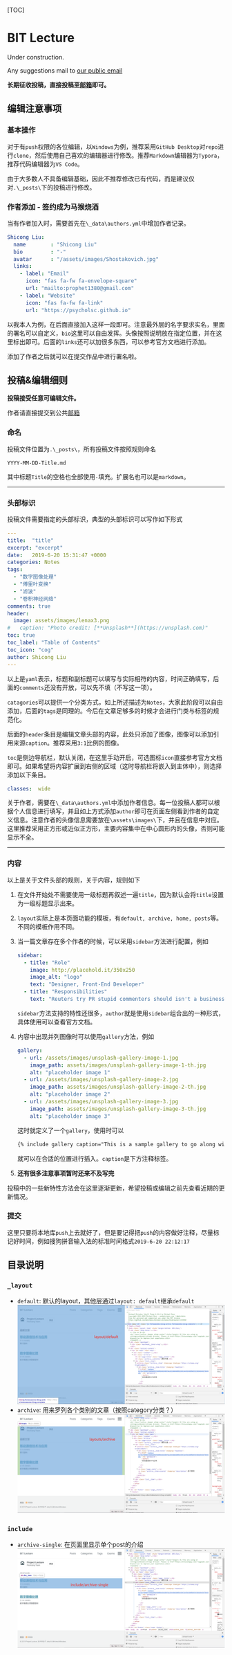 [TOC]

# BIT Lecture

Under construction.

Any suggestions mail to [our public email](mailto:bitlecturepublic@163.com)



**长期征收投稿，直接投稿至[邮箱](mailto:bitlecturepublic@163.com)即可。**



## 编辑注意事项

### 基本操作

对于有`push`权限的各位编辑，以`Windows`为例，推荐采用`GitHub Desktop`对`repo`进行`clone`，然后使用自己喜欢的编辑器进行修改。推荐`Markdown`编辑器为`Typora`，推荐代码编辑器为`VS Code`。

由于大多数人不具备编辑基础，因此不推荐修改已有代码，而是建议仅对`.\_posts\`下的投稿进行修改。

### 作者添加 - 签约成为马猴烧酒

当有作者加入时，需要首先在`\_data\authors.yml`中增加作者记录。

```yaml
Shicong Liu:
  name        : "Shicong Liu"
  bio         : "-"
  avatar      : "/assets/images/Shostakovich.jpg"
  links:
    - label: "Email"
      icon: "fas fa-fw fa-envelope-square"
      url: "mailto:prophet1380@gmail.com"
    - label: "Website"
      icon: "fas fa-fw fa-link"
      url: "https://psycholsc.github.io"
```

以我本人为例，在后面直接加入这样一段即可。注意最外层的名字要求实名，里面的署名可以自定义，`bio`这里可以自由发挥。头像按照说明放在指定位置，并在这里标出即可。后面的`links`还可以加很多东西，可以参考官方文档进行添加。

添加了作者之后就可以在提交作品中进行署名啦。

## 投稿&编辑细则

**投稿接受任意可编辑文件。**

作者请直接提交到公共[邮箱](mailto:bitlecturepublic@163.com)

### 命名

投稿文件位置为`.\_posts\`，所有投稿文件按照规则命名

```
YYYY-MM-DD-Title.md
```

其中标题`Title`的空格也全部使用`-`填充。扩展名也可以是`markdown`。

---

### 头部标识

投稿文件需要指定的头部标识，典型的头部标识可以写作如下形式

```yaml
---
title:  "title"
excerpt: "excerpt"
date:   2019-6-20 15:31:47 +0000
categories: Notes
tags: 
  - "数字图像处理"
  - "傅里叶变换"
  - "滤波"
  - "卷积神经网络"
comments: true
header:
  image: assets/images/lenax3.png
#   caption: "Photo credit: [**Unsplash**](https://unsplash.com)"
toc: true
toc_label: "Table of Contents"
toc_icon: "cog"
author: Shicong Liu
---
```

以上是`yaml`表示，标题和副标题可以填写与实际相符的内容，时间正确填写，后面的`comments`还没有开放，可以先不填（不写这一项）。

`catagories`可以提供一个分类方式，如上所述描述为`Notes`，大家此阶段可以自由添加，后面的`tags`是同理的。今后在文章足够多的时候才会进行门类与标签的规范化。

后面的`header`条目是编辑文章头部的内容，此处只添加了图像，图像可以添加引用来源`caption`。推荐采用`3:1`比例的图像。

`toc`是侧边导航栏，默认关闭，在这里手动开启，可选图标`icon`直接参考官方文档即可。如果希望将内容扩展到右侧的区域（这时导航栏将嵌入到主体中），则选择添加以下条目。

```yaml
classes:  wide
```

关于作者，需要在`\_data\authors.yml`中添加作者信息。每一位投稿人都可以根据个人信息进行填写，并且如上方式添加`author`即可在页面左侧看到作者的自定义信息。注意作者的头像信息需要放在`\assets\images\`下，并且在信息中对应。这里推荐采用正方形或近似正方形，主要内容集中在中心圆形内的头像，否则可能显示不全。



---

### 内容

以上是关于文件头部的规则，关于内容，规则如下

1. 在文件开始处不需要使用一级标题再叙述一遍`title`，因为默认会将`title`设置为一级标题显示出来。

2. `layout`实际上是本页面功能的模板，有`default, archive, home, posts`等。不同的模板作用不同。

3. 当一篇文章存在多个作者的时候，可以采用`sidebar`方法进行配置，例如

    ```yaml
    sidebar:
      - title: "Role"
        image: http://placehold.it/350x250
        image_alt: "logo"
        text: "Designer, Front-End Developer"
      - title: "Responsibilities"
        text: "Reuters try PR stupid commenters should isn't a business model"
    ```

    `sidebar`方法支持的特性还很多，`author`就是使用`sidebar`组合出的一种形式，具体使用可以查看官方文档。

4. 内容中出现并列图像时可以使用`gallery`方法，例如

    ```yaml
    gallery:
      - url: /assets/images/unsplash-gallery-image-1.jpg
        image_path: assets/images/unsplash-gallery-image-1-th.jpg
        alt: "placeholder image 1"
      - url: /assets/images/unsplash-gallery-image-2.jpg
        image_path: assets/images/unsplash-gallery-image-2-th.jpg
        alt: "placeholder image 2"
      - url: /assets/images/unsplash-gallery-image-3.jpg
        image_path: assets/images/unsplash-gallery-image-3-th.jpg
        alt: "placeholder image 3"
    ```

    这时就定义了一个`gallery`，使用时可以

    ```html
    {% include gallery caption="This is a sample gallery to go along with this case study." %}
    ```

    就可以在合适的位置进行插入。`caption`是下方注释标签。

5. **还有很多注意事项暂时还来不及写完**

投稿中的一些新特性方法会在这里逐渐更新，希望投稿或编辑之前先查看近期的更新情况。

### 提交

这里只要将本地库`push`上去就好了，但是要记得把`push`的内容做好注释，尽量标记好时间，例如搜狗拼音输入法的标准时间格式`2019-6-20 22:12:17`

## 目录说明

### `_layout`

- `default`: 默认的layout，其他层通过`layout: default`继承`default`
![](readme/readme0.png)
- `archive`: 用来罗列各个类别的文章（按照category分类？）
![](readme/readme1.png)


### `include`
- `archive-single`: 在页面里显示单个post的介绍
![](readme/readme2.png)

